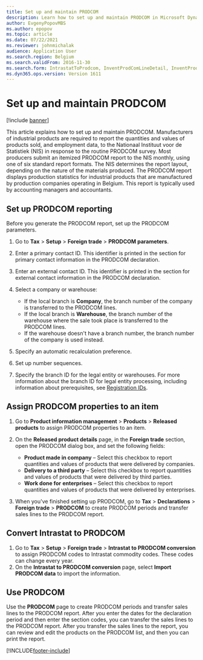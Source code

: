 ```yaml
---
title: Set up and maintain PRODCOM
description: Learn how to set up and maintain PRODCOM in Microsoft Dynamics 365 Finance, including an outline on assigning PRODCOM properties to an item.
author: EvgenyPopovMBS
ms.author: epopov
ms.topic: article
ms.date: 07/22/2021
ms.reviewer: johnmichalak
audience: Application User
ms.search.region: Belgium
ms.search.validFrom: 2016-11-30
ms.search.form: IntrastatToProdcom, InventProdComLineDetail, InventProdComLineWithCode, InventProdComParameters, InventProdComTable
ms.dyn365.ops.version: Version 1611
---
```


# Set up and maintain PRODCOM

[!include [banner](../../includes/banner.md)]

This article explains how to set up and maintain PRODCOM. Manufacturers of industrial products are required to report the quantities and values of products sold, and employment data, to the Nationaal Instituut voor de Statistiek (NIS) in response to the routine PRODCOM survey. Most producers submit an itemized PRODCOM report to the NIS monthly, using one of six standard report formats. The NIS determines the report layout, depending on the nature of the materials produced. The PRODCOM report displays production statistics for industrial products that are manufactured by production companies operating in Belgium. This report is typically used by accounting managers and accountants.

## Set up PRODCOM reporting

Before you generate the PRODCOM report, set up the PRODCOM parameters.

1. Go to **Tax** \> **Setup** \> **Foreign trade** \> **PRODCOM parameters**.
2. Enter a primary contact ID. This identifier is printed in the section for primary contact information in the PRODCOM declaration.
3. Enter an external contact ID. This identifier is printed in the section for external contact information in the PRODCOM declaration.
4. Select a company or warehouse:

    - If the local branch is **Company**, the branch number of the company is transferred to the PRODCOM lines.
    - If the local branch is **Warehouse**, the branch number of the warehouse where the sale took place is transferred to the PRODCOM lines.
    - If the warehouse doesn't have a branch number, the branch number of the company is used instead.

5. Specify an automatic recalculation preference.
6. Set up number sequences.
7. Specify the branch ID for the legal entity or warehouses. For more information about the branch ID for legal entity processing, including information about prerequisites, see [Registration IDs](../europe/emea-registration-ids.md).

## Assign PRODCOM properties to an item

1. Go to **Product information management** \> **Products** \> **Released products** to assign PRODCOM properties to an item. 
2. On the **Released product details** page, in the **Foreign trade** section, open the PRODCOM dialog box, and set the following fields:

    - **Product made in company** – Select this checkbox to report quantities and values of products that were delivered by companies.
    - **Delivery to a third party** – Select this checkbox to report quantities and values of products that were delivered by third parties.
    - **Work done for** **enterprises** – Select this checkbox to report quantities and values of products that were delivered by enterprises.

3. When you've finished setting up PRODCOM, go to **Tax** \> **Declarations** \> **Foreign trade** \> **PRODCOM** to create PRODCOM periods and transfer sales lines to the PRODCOM report.

## Convert Intrastat to PRODCOM

1. Go to **Tax** \> **Setup** \> **Foreign trade** \> **Intrastat to PRODCOM conversion** to assign PRODCOM codes to Intrastat commodity codes. These codes can change every year.
2. On the **Intrastat to PRODCOM conversion** page, select **Import PRODCOM data** to import the information.

## Use PRODCOM
Use the **PRODCOM** page to create PRODCOM periods and transfer sales lines to the PRODCOM report. After you enter the dates for the declaration period and then enter the section codes, you can transfer the sales lines to the PRODCOM report. After you transfer the sales lines to the report, you can review and edit the products on the PRODCOM list, and then you can print the report.


[!INCLUDE[footer-include](../../../includes/footer-banner.md)]
